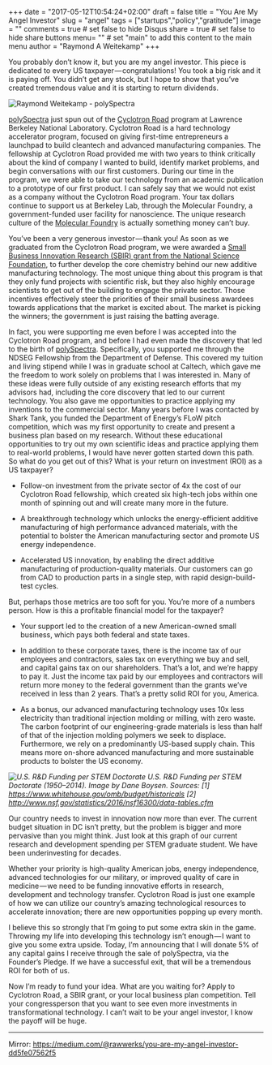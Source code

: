 +++
date = "2017-05-12T10:54:24+02:00"
draft = false
title = "You Are My Angel Investor"
slug = "angel"
tags = ["startups","policy","gratitude"]
image = ""
comments = true	# set false to hide Disqus
share = true	# set false to hide share buttons
menu= ""		# set "main" to add this content to the main menu
author = "Raymond A Weitekamp"
+++

You probably don’t know it, but you are my angel investor. This piece is dedicated to every US taxpayer — congratulations! You took a big risk and it is paying off. You didn’t get any stock, but I hope to show that you’ve created tremendous value and it is starting to return dividends.

![Raymond Weitekamp - polySpectra](/media/RaymondWeitekamp_polySpectra_CyclotronRoad_crop_compressed.jpeg)

[polySpectra](http://polyspectra.com) just spun out of the [Cyclotron Road](http://cyclotronroad.org) program at Lawrence Berkeley National Laboratory. Cyclotron Road is a hard technology accelerator program, focused on giving first-time entrepreneurs a launchpad to build cleantech and advanced manufacturing companies. The fellowship at Cyclotron Road provided me with two years to think critically about the kind of company I wanted to build, identify market problems, and begin conversations with our first customers. During our time in the program, we were able to take our technology from an academic publication to a prototype of our first product. I can safely say that we would not exist as a company without the Cyclotron Road program. Your tax dollars continue to support us at Berkeley Lab, through the Molecular Foundry, a government-funded user facility for nanoscience. The unique research culture of the [Molecular Foundry](http://foundry.lbl.gov) is actually something money can’t buy.

You’ve been a very generous investor — thank you! As soon as we graduated from the Cyclotron Road program, we were awarded a [Small Business Innovation Research (SBIR) grant from the National Science Foundation](https://nsf.gov/eng/iip/sbir/home.jsp), to further develop the core chemistry behind our new additive manufacturing technology. The most unique thing about this program is that they only fund projects with scientific risk, but they also highly encourage scientists to get out of the building to engage the private sector. Those incentives effectively steer the priorities of their small business awardees towards applications that the market is excited about. The market is picking the winners; the government is just raising the batting average.

In fact, you were supporting me even before I was accepted into the Cyclotron Road program, and before I had even made the discovery that led to the birth of [polySpectra](http://polyspectra.com). Specifically, you supported me through the NDSEG Fellowship from the Department of Defense. This covered my tuition and living stipend while I was in graduate school at Caltech, which gave me the freedom to work solely on problems that I was interested in. Many of these ideas were fully outside of any existing research efforts that my advisors had, including the core discovery that led to our current technology. You also gave me opportunities to practice applying my inventions to the commercial sector. Many years before I was contacted by Shark Tank, you funded the Department of Energy’s FLoW pitch competition, which was my first opportunity to create and present a business plan based on my research. Without these educational opportunities to try out my own scientific ideas and practice applying them to real-world problems, I would have never gotten started down this path.
So what do you get out of this? What is your return on investment (ROI) as a US taxpayer?

* Follow-on investment from the private sector of 4x the cost of our Cyclotron Road fellowship, which created six high-tech jobs within one month of spinning out and will create many more in the future.

* A breakthrough technology which unlocks the energy-efficient additive manufacturing of high performance advanced materials, with the potential to bolster the American manufacturing sector and promote US energy independence.

* Accelerated US innovation, by enabling the direct additive manufacturing of production-quality materials. Our customers can go from CAD to production parts in a single step, with rapid design-build-test cycles.

But, perhaps those metrics are too soft for you. You’re more of a numbers person. How is this a profitable financial model for the taxpayer?

* Your support led to the creation of a new American-owned small business, which pays both federal and state taxes.

* In addition to these corporate taxes, there is the income tax of our employees and contractors, sales tax on everything we buy and sell, and capital gains tax on our shareholders. That’s a lot, and we’re happy to pay it. Just the income tax paid by our employees and contractors will return more money to the federal government than the grants we’ve received in less than 2 years. That’s a pretty solid ROI for you, America.

* As a bonus, our advanced manufacturing technology uses 10x less electricity than traditional injection molding or milling, with zero waste. The carbon footprint of our engineering-grade materials is less than half of that of the injection molding polymers we seek to displace. Furthermore, we rely on a predominantly US-based supply chain. This means more on-shore advanced manufacturing and more sustainable products to bolster the US economy.

*![U.S. R&D Funding per STEM Doctorate ](/media/R&D_Dollars_Per_STEM_PhD_compressed.png)
U.S. R&D Funding per STEM Doctorate (1950–2014). Image by Dane Boysen. Sources: [1] https://www.whitehouse.gov/omb/budget/historicals [2] http://www.nsf.gov/statistics/2016/nsf16300/data-tables.cfm*

Our country needs to invest in innovation now more than ever. The current budget situation in DC isn’t pretty, but the problem is bigger and more pervasive than you might think. Just look at this graph of our current research and development spending per STEM graduate student. We have been underinvesting for decades.

Whether your priority is high-quality American jobs, energy independence, advanced technologies for our military, or improved quality of care in medicine — we need to be funding innovative efforts in research, development and technology transfer. Cyclotron Road is just one example of how we can utilize our country’s amazing technological resources to accelerate innovation; there are new opportunities popping up every month.

I believe this so strongly that I’m going to put some extra skin in the game. Throwing my life into developing this technology isn’t enough — I want to give you some extra upside. Today, I’m announcing that I will donate 5% of any capital gains I receive through the sale of polySpectra, via the Founder’s Pledge. If we have a successful exit, that will be a tremendous ROI for both of us.

Now I’m ready to fund your idea. What are you waiting for? Apply to Cyclotron Road, a SBIR grant, or your local business plan competition. Tell your congressperson that you want to see even more investments in transformational technology. I can’t wait to be your angel investor, I know the payoff will be huge.

***

Mirror: https://medium.com/@rawwerks/you-are-my-angel-investor-dd5fe07562f5